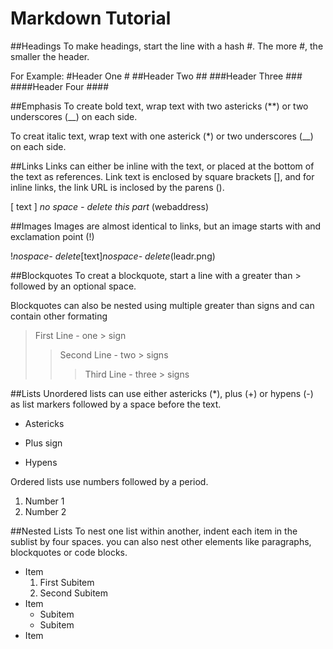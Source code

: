 # Markdown Tutorial

##Headings
To make headings, start the line with a hash #. The more #, the smaller the header.

For Example:
#Header
One # 
##Header
Two ##
###Header
Three ###
####Header
Four ####

##Emphasis
To create bold text, wrap text with two astericks (**) or two underscores (__) on each side. 

To creat italic text, wrap text with one asterick (*) or two underscores (__) on each side. 

##Links
Links can either be inline with the text, or placed at the bottom of the text as references. Link text is enclosed by square brackets [], and for inline links, the link URL is inclosed by the parens ().

[ text ] *no space - delete this part* (webaddress)

##Images
Images are almost identical to links, but an image starts with and exclamation point (!)

!*nospace- delete*[text]*nospace- delete*(leadr.png)

##Blockquotes
To creat a blockquote, start a line with a greater than > followed by an optional space. 

Blockquotes can also be nested using multiple greater than signs and can contain other formating

>First Line - one > sign
>>Second Line - two > signs
>>>Third Line - three > signs

##Lists
Unordered lists can use either astericks (*), plus (+) or hypens (-) as list markers followed by a space before the text. 

* Astericks
+ Plus sign
- Hypens

Ordered lists use numbers followed by a period.

1. Number 1
2. Number 2

##Nested Lists
To nest one list within another, indent each item in the sublist by four spaces. you can also nest other elements like paragraphs, blockquotes or code blocks.
* Item
    1. First Subitem
    2. Second Subitem
* Item
    - Subitem
    - Subitem
* Item
